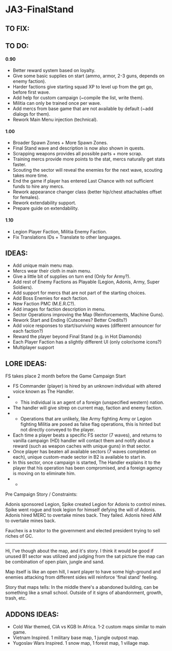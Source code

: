 # JA3-FinalStand

## TO FIX:

## TO DO:

#### 0.90
- Better reward system based on loyalty.
- Give some basic supplies on start (ammo, armor, 2-3 guns, depends on enemy faction).
- Harder factions give starting squad XP to level up from the get go, before first wave.
- Add help for custom campaign (~compile the list, write them).
- Militia can only be trained once per wave.
- Add mercs from base game that are not available by default (~add dialogs for them).
- Rework Main Menu injection (technical).
#### 1.00
- Broader Spawn Zones + More Spawn Zones.
- Final Stand wave and description is now also shown in quests.
- Scrapping weapons provides all possible parts + more scrap.
- Training mercs provide more points to the stat, mercs naturally get stats faster.
- Scouting the sector will reveal the enemies for the next wave, scouting takes more time.
- End the game if player has entered Last Chance with not sufficient funds to hire any mercs.
- Rework appearance changer class (better hip/chest attachables offset for females).
- Rework extendability support.
- Prepare guide on extendability.
#### 1.10
- Legion Player Faction, Militia Enemy Faction.
- Fix Translations IDs + Translate to other languages.

## IDEAS:
- Add unique main menu map.
- Mercs wear their cloth in main menu.
- Give a little bit of supplies on turn end (Only for Army?).
- Add rest of Enemy Factions as Playable (Legion, Adonis, Army, Super Soldiers).
- Add support for mercs that are not part of the starting choices.
- Add Boss Enemies for each faction.
- New Faction PMC (M.E.R.C?).
- Add images for faction description in menu.
- Sector Operations improving the Map (Reinforcements, Machine Guns).
- Rework Start and Ending (Cutscenes? Better Credits?)
- Add voice responses to start/surviving waves (different announcer for each faction?)
- Reward the player beyond Final Stand (e.g. in Hot Diamonds)
- Each Player Faction has a slightly different UI (only color/some icons?)
- Multiplayer support

## LORE IDEAS:

FS takes place 2 month before the Game Campaign Start

- FS Commander (player) is hired by an unknown individual with altered voice known as The Handler.
- * This individual is an agent of a foreign (unspecified western) nation.
- The handler will give sitrep on current map, faction and enemy faction.
- * Operations that are unlikely, like Army fighting Army or Legion fighting Militia are posed as false flag operations, this is hinted but not directly conveyed to the player.
- Each time a player beats a specific FS sector (7 waves), and returns to vanilla campaign (HD) handler will contact them and notify about a reward (such as weapon caches with unique guns) in that sector.
- Once player has beaten all available sectors (7 waves completed on each), unique custom-made sector in B2 is available to start in.
- In this sector, once campaign is started, The Handler explains it to the player that his operation has been compromised, and a foreign agency is moving on to eliminate him.
- *

Pre Campaign Story / Constraints:

Adonis sponsored Legion, Spike created Legion for Adonis to control mines.
Spike went rogue and took legion for himself defying the will of Adonis.
Adonis hired MERC to overtake mines back. They failed.
Adonis hired AIM to overtake mines back.

Fauchex is a traitor to the government and elected president trying to sell riches of GC.

----
Hi, I've though about the map, and it's story.
I think it would be good if unused B1 sector was utilized and judging from the sat picture the map can be combination
of open plain, jungle and sand.

Map itself is like an open hill, I want player to have some high-ground and enemies attacking from different sides will reinforce 'final stand' feeling.

Story that maps tells:
In the middle there's a abandoned building, can be something like a small school. Outside of it signs of abandonment, growth, trash, etc.

## ADDONS IDEAS:

- Cold War themed, CIA vs KGB In Africa. 1-2 custom maps similar to main game.
- Vietnam Inspired. 1 military base map, 1 jungle outpost map.
- Yugoslav Wars Inspired. 1 snow map, 1 forest map, 1 village map.